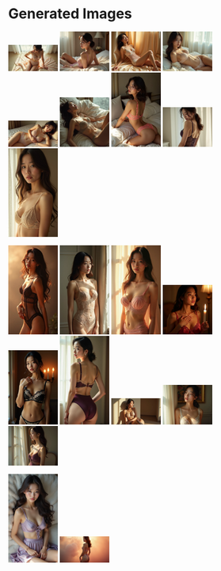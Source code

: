 # Generated Images



<img src="2025_08_01_01.webp" width="100"/> <img src="2025_08_01_02.webp" width="100"/> <img src="2025_08_01_03.webp" width="100"/> <img src="2025_08_01_04.webp" width="100"/> <img src="2025_08_01_05.webp" width="100"/> <img src="2025_08_01_06.webp" width="100"/> <img src="2025_08_01_07.webp" width="100"/> <img src="2025_08_01_08.webp" width="100"/> <img src="2025_08_01_09.webp" width="100"/>

<img src="2025_08_01_10.webp" width="100"/> <img src="2025_08_01_11.webp" width="100"/> <img src="2025_08_01_12.webp" width="100"/> <img src="2025_08_01_13.webp" width="100"/> <img src="2025_08_01_14.webp" width="100"/> <img src="2025_08_01_15.webp" width="100"/> <img src="2025_08_01_16.webp" width="100"/> <img src="2025_08_01_17.webp" width="100"/> <img src="2025_08_01_18.webp" width="100"/>

<img src="2025_08_01_19.webp" width="100"/> <img src="2025_08_01_20.webp" width="100"/>